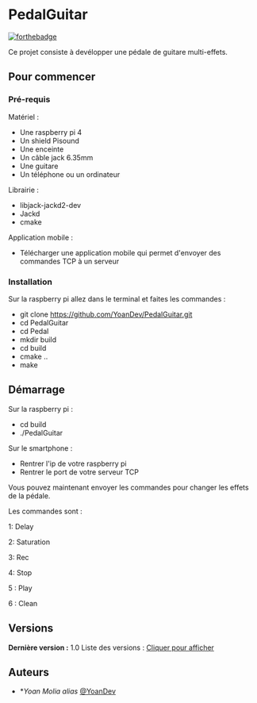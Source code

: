 # PedalGuitar

[![forthebadge](https://img.shields.io/badge/C-00599C?style=for-the-badge&logo=c&logoColor=white)](http://forthebadge.com) 

Ce projet consiste à devélopper une pédale de guitare multi-effets.

## Pour commencer

### Pré-requis

Matériel :
  - Une raspberry pi 4
  - Un shield Pisound
  - Une enceinte
  - Un câble jack 6.35mm
  - Une guitare
  - Un téléphone ou un ordinateur

Librairie :
  - libjack-jackd2-dev
  - Jackd
  - cmake

Application mobile :
   - Télécharger une application mobile qui permet d'envoyer des commandes TCP à un serveur

### Installation

Sur la raspberry pi allez dans le terminal et faites les commandes :
  - git clone https://github.com/YoanDev/PedalGuitar.git
  - cd PedalGuitar
  - cd Pedal
  - mkdir build
  - cd build
  - cmake ..
  - make 


## Démarrage
Sur la raspberry pi :
- cd build
- ./PedalGuitar

Sur le smartphone :
- Rentrer l'ip de votre raspberry pi
- Rentrer le port de votre serveur TCP

Vous pouvez maintenant envoyer les commandes pour changer les effets de la pédale.

Les commandes sont :

1: Delay

2: Saturation 

3: Rec

4: Stop

5 : Play

6 : Clean 



## Versions
**Dernière version :** 1.0
Liste des versions : [Cliquer pour afficher](https://github.com/YoanDev/PedalGuitar/tags)

## Auteurs
* **Yoan Molia* _alias_ [@YoanDev](https://github.com/YoanDev)


